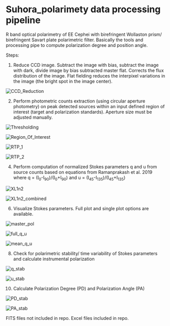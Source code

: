# Suhora_polarimety data processing pipeline

R band optical polarimetry of EE Cephei with birefringent Wollaston prism/ birefringent Savart plate polarimetric filter. Basically the tools and processing pipe to compute polarization degree and position angle.

Steps:
1. Reduce CCD image. Subtract the image with bias, subtract the image with dark, divide image by bias subtracted master flat. Corrects the flux distribution of the image. Flat fielding reduces the interpixel variations in the image (the bright spot in the image center).

![CCD_Reduction](https://github.com/coderXmachina2/Suhora_polarimety/blob/main/github_imgs/ccd_reduction.png)

2. Perform photometric counts extraction (using circular aperture photometry) on peak detected sources within an input defined region of interest (target and polarization standards). Aperture size must be adjusted manually.

![Thresholding](https://github.com/coderXmachina2/Suhora_polarimety/blob/main/github_imgs/thresholding.png)

![Region_Of_Interest](https://github.com/coderXmachina2/Suhora_polarimety/blob/main/github_imgs/region_of_interest.png)

![RTP_1](https://github.com/coderXmachina2/Suhora_polarimety/blob/main/github_imgs/Run_the_pipe_1.png)

![RTP_2](https://github.com/coderXmachina2/Suhora_polarimety/blob/main/github_imgs/Run_the_pipe_2.png)

4. Perform computation of normalized Stokes parameters q and u from source counts based on equations from Ramanprakash et al. 2019 where q = (I<sub>0</sub>-I<sub>90</sub>)/(I<sub>0</sub>+I<sub>90</sub>) and u = (I<sub>45</sub>-I<sub>135</sub>)/(I<sub>45</sub>+I<sub>135</sub>) 

![XL1n2](https://github.com/coderXmachina2/Suhora_polarimety/blob/main/github_imgs/Excels_1_and_2.PNG)

![XL1n2_combined](https://github.com/coderXmachina2/Suhora_polarimety/blob/main/github_imgs/Excels_1_and_2_combined.PNG)

6. Visualize Stokes parameters. Full plot and single plot options are available.

![master_pol](https://github.com/coderXmachina2/Suhora_polarimety/blob/main/github_imgs/master_plot_polarimetry.png)

![full_q_u](https://github.com/coderXmachina2/Suhora_polarimety/blob/main/github_imgs/target_full_q_u.png)

![mean_q_u](https://github.com/coderXmachina2/Suhora_polarimety/blob/main/github_imgs/target_mean_q_u.png)

8. Check for polarimetric stability/ time variability of Stokes parameters and calculate instrumental polarization

![q_stab](https://github.com/coderXmachina2/Suhora_polarimety/blob/main/github_imgs/q_stability.png)

![u_stab](https://github.com/coderXmachina2/Suhora_polarimety/blob/main/github_imgs/u_stability.png)

10. Calculate Polarization Degree (PD) and Polarization Angle (PA)

![PD_stab](https://github.com/coderXmachina2/Suhora_polarimety/blob/main/github_imgs/PD_stab.png)

![PA_stab](https://github.com/coderXmachina2/Suhora_polarimety/blob/main/github_imgs/PA_stab.png)

FITS files not included in repo. Excel files included in repo.

